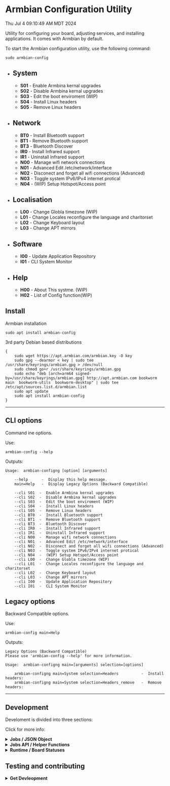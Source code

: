 
# Armbian Configuration Utility
Thu Jul  4 09:10:49 AM MDT 2024

Utility for configuring your board, adjusting services, and installing applications. It comes with Armbian by default.

To start the Armbian configuration utility, use the following command:
~~~
sudo armbian-config
~~~

- ## **System** 
  - **S01** - Enable Armbina kernal upgrades
  - **S02** - Disable Armbina kernal upgrades
  - **S03** - Edit the boot enviroment (WIP)
  - **S04** - Install Linux headers
  - **S05** - Remove Linux headers


- ## **Network** 
  - **BT0** - Install Bluetooth support
  - **BT1** - Remove Bluetooth support
  - **BT3** - Bluetooth Discover
  - **IR0** - Install Infrared support
  - **IR1** - Uninstall Infrared support
  - **N00** - Manage wifi network connections
  - **N01** - Advanced Edit /etc/network/interface
  - **N02** - Disconect and forget all wifi connections (Advanced)
  - **N03** - Toggle system IPv6/IPv4 internet protical
  - **N04** - (WIP) Setup Hotspot/Access point


- ## **Localisation** 
  - **L00** - Change Globla timezone (WIP)
  - **L01** - Change Locales reconfigure the language and charitorset
  - **L02** - Change Keyboard layout
  - **L03** - Change APT mirrors


- ## **Software** 
  - **I00** - Update Application Repository
  - **I01** - CLI System Monitor


- ## **Help** 
  - **H00** - About This systme. (WIP)
  - **H02** - List of Config function(WIP)

## Install 
Armbian installation 
~~~
sudo apt install armbian-config
~~~

3rd party Debian based distributions
~~~
{
    sudo wget https://apt.armbian.com/armbian.key -O key
    sudo gpg --dearmor < key | sudo tee /usr/share/keyrings/armbian.gpg > /dev/null
    sudo chmod go+r /usr/share/keyrings/armbian.gpg
    sudo echo "deb [arch=arm64 signed-by=/usr/share/keyrings/armbian.gpg] http://apt.armbian.com bookworm main  bookworm-utils  bookworm-desktop" | sudo tee /etc/apt/sources.list.d/armbian.list
    sudo apt update
    sudo apt install armbian-config
}
~~~

***

## CLI options
Command ine options.

Use:
~~~
armbian-config --help
~~~

Outputs:
~~~
Usage:  armbian-configng [option] [arguments]

    --help      -  Display this help message.
    main=Help   -  Display Legacy Options (Backward Compatible)

    --cli S01  -  Enable Armbina kernal upgrades
    --cli S02  -  Disable Armbina kernal upgrades
    --cli S03  -  Edit the boot enviroment (WIP)
    --cli S04  -  Install Linux headers
    --cli S05  -  Remove Linux headers
    --cli BT0  -  Install Bluetooth support
    --cli BT1  -  Remove Bluetooth support
    --cli BT3  -  Bluetooth Discover
    --cli IR0  -  Install Infrared support
    --cli IR1  -  Uninstall Infrared support
    --cli N00  -  Manage wifi network connections
    --cli N01  -  Advanced Edit /etc/network/interface
    --cli N02  -  Disconect and forget all wifi connections (Advanced)
    --cli N03  -  Toggle system IPv6/IPv4 internet protical
    --cli N04  -  (WIP) Setup Hotspot/Access point
    --cli L00  -  Change Globla timezone (WIP)
    --cli L01  -  Change Locales reconfigure the language and charitorset
    --cli L02  -  Change Keyboard layout
    --cli L03  -  Change APT mirrors
    --cli I00  -  Update Application Repository
    --cli I01  -  CLI System Monitor
~~~

## Legacy options
Backward Compatible options.

Use:
~~~
armbian-config main=Help
~~~

Outputs:
~~~
Legacy Options (Backward Compatible)
Please use 'armbian-config --help' for more information.

Usage:  armbian-configng main=[arguments] selection=[options]

    armbian-configng main=System selection=Headers          -  Install headers:                                        
    armbian-configng main=System selection=Headers_remove   -  Remove headers:                                 
~~~

***

## Development

Develoment is divided into three sections:

Click for more info:

<details>
<summary><b>Jobs / JSON Object</b></summary>

A list of the jobs defined in the Jobs file.

 ### S01

Enable Armbina kernal upgrades

Jobs:

~~~
set_safe_boot unhold
~~~

### S02

Disable Armbina kernal upgrades

Jobs:

~~~
set_safe_boot freeze
~~~

### S03

Edit the boot enviroment (WIP)

Jobs:

~~~
get_user_continue "This will open /boot/armbianEnv.txt file to edit
CTRL+S to save
CTLR+X to exit
would you like to continue?" process_input
nano /boot/armbianEnv.txt
~~~

### S04

Install Linux headers

Jobs:

~~~
Headers_install
~~~

### S05

Remove Linux headers

Jobs:

~~~
Headers_remove
~~~

### BT0

Install Bluetooth support

Jobs:

~~~
see_current_apt 
debconf-apt-progress -- apt-get -y install bluetooth bluez bluez-tools
check_if_installed xserver-xorg && debconf-apt-progress -- apt-get -y --no-install-recommends install pulseaudio-module-bluetooth blueman
~~~

### BT1

Remove Bluetooth support

Jobs:

~~~
see_current_apt 
debconf-apt-progress -- apt-get -y remove bluetooth bluez bluez-tools
check_if_installed xserver-xorg && debconf-apt-progress -- apt-get -y remove pulseaudio-module-bluetooth blueman
debconf-apt-progress -- apt -y -qq autoremove
~~~

### BT3

Bluetooth Discover

Jobs:

~~~
get_user_continue "Verify that your Bluetooth device is discoverable!" process_input ; connect_bt_interface
~~~

### IR0

Install Infrared support

Jobs:

~~~
see_current_apt; debconf-apt-progress -- apt-get -y --no-install-recommends install lirc
~~~

### IR1

Uninstall Infrared support

Jobs:

~~~
see_current_apt; debconf-apt-progress -- apt-get -y --no-install-recommends install lirc
~~~

### N00

Manage wifi network connections

Jobs:

~~~
nmtui connect
~~~

### N01

Advanced Edit /etc/network/interface

Jobs:

~~~
get_user_continue "This will open interface file to edit
CTRL+S to save
CTLR+X to exit
would you like to continue?" process_input
nano /etc/network/interfaces
~~~

### N02

Disconect and forget all wifi connections (Advanced)

Jobs:

~~~
get_user_continue "Disconect and forget all wifi connections
Would you like to contiue?" process_input
LC_ALL=C nmcli --fields UUID,TIMESTAMP-REAL,TYPE con show | grep wifi |  awk '{print $1}' | while read line; \ 
do nmcli con delete uuid  $line; done > /dev/null
~~~

### N03

Toggle system IPv6/IPv4 internet protical

Jobs:

~~~
get_user_continue "This will toggle your internet protical
Would you like to contiue?" process_input
toggle_ipv6 | show_infobox
~~~

### N04

(WIP) Setup Hotspot/Access point

Jobs:

~~~
get_user_continue "This operation will install necessary software and add configuration files.
Do you wish to continue?" process_input
hotspot_setup
~~~

### L00

Change Globla timezone (WIP)

Jobs:

~~~
dpkg-reconfigure tzdata
~~~

### L01

Change Locales reconfigure the language and charitorset

Jobs:

~~~
dpkg-reconfigure locales
source /etc/default/locale ; sed -i "s/^LANGUAGE=.*/LANGUAGE=$LANG/" /etc/default/locale
export LANGUAGE=$LANG
~~~

### L02

Change Keyboard layout

Jobs:

~~~
dpkg-reconfigure keyboard-configuration ; setupcon 
~~~

### L03

Change APT mirrors

Jobs:

~~~
get_user_continue "This is only a frontend test" process_input
~~~

### I00

Update Application Repository

Jobs:

~~~
get_user_continue "This will update apt" process_input
debconf-apt-progress -- apt update
~~~

### I01

CLI System Monitor

Jobs:

~~~
armbianmonitor -m | show_infobox
~~~

### H00

About This systme. (WIP)

Jobs:

~~~
show_message <<< "This app is to help exicute prosedures to configure your system

Some option may not work on manualy modified sytemes"
~~~

### H02

List of Config function(WIP)

Jobs:

~~~
show_message <<< see_use
~~~

</details>


<details>
<summary><b>Jobs API / Helper Functions</b></summary>

These helper functions facilitate various operations related to job management, such as creation, updating, deletion, and listing of jobs, acting as a practical API for developers.

| Description | Example | Credit |
|:----------- | ------- |:------:|
| Generate a Help message legacy cli commands. | see_cli_legacy | Joey Turner 
| Run time varibales Migrated procedures from Armbian config. | set_runtime_variables | Igor Pecovnik 
| Generate this markdown table of all module_options | see_function_table_md | Joey Turner 
| Display a menu from pipe | show_menu <<< armbianmonitor -h  ;  | Joey Turner 
| Build the main menu from a object | generate_top_menu 'json_data' | Joey Turner 
| Migrated procedures from Armbian config. | is_package_manager_running | Igor Pecovnik 
| Migrated procedures from Armbian config. | check_desktop | Igor Pecovnik 
| Generate Document files. | generate_readme | Joey Turner 
| Needed by generate_menu |  | Joey Turner 
| Display a Yes/No dialog box and prosees continue/exit | get_user_continue 'Do you wish to continue?' process_input | Joey Turner 
| Display a message box | show_message <<< 'hello world'  | Joey Turner 
| Migrated procedures from Armbian config. | connect_bt_interface | Igor Pecovnik 
| Freeze/unhold Migrated procedures from Armbian config. | set_safe_boot unhold or set_safe_boot freeze | Igor Pecovnik 
| Check when apt list was last updated | see_current_apt | Joey Turner 
| Migrated procedures from Armbian config. | check_if_installed nano | Igor Pecovnik 
| Generate 'Armbian CPU logo' SVG for docunment file. | generate_svg | Joey Turner 
| Remove Linux headers | Headers_remove | Joey Turner 
| Show or hide menu items based on conditions | toggle_menu_item | Joey Turner 
| Update submenu descriptions based on conditions | update_submenu_data | Joey Turner 
| sanitize input cli | sanitize_input |  
| Check if a domain is reachable via IPv4 and IPv6 | check_ip_version google.com | Joey Turner 
| Migrated procedures from Armbian config. | set_header_remove | Igor Pecovnik 
| Generate a submenu from a parent_id | generate_menu 'parent_id' | Joey Turner 
| Generate a markdown list json objects using jq. | see_jq_menu_list | Joey Turner 
| Generate jobs from JSON file. | generate_jobs_from_json | Joey Turner 
| Install kernel headers | is_package_manager_running | Joey Turner 
| Set up a WiFi hotspot on the device | hotspot_setup | Joey Turner 
| Toggle IPv6 on or off | toggle_ipv6 | Joey Turner 
| Generate a Help message for cli commands. | see_cli_list | Joey Turner 
| Generate JSON-like object file. | generate_json | Joey Turner 
| Change the background color of the terminal or dialoge box | set_colors 0-7 | Joey Turner 
| Serve the edit and debug server. | serve_doc | Joey Turner 
| Update JSON data with system information | update_json_data | Joey Turner 
| pipe line strings to a infobox  | show_infobox <<< 'hello world' ;  | Joey Turner 
| Show the usage of the functions. | see_use | Joey Turner 
| Check the internet connection with fallback DNS | see_ping | Joey Turner 
| Secure version of get_user_continue | get_user_continue_secure 'Do you wish to continue?' process_input | Joey Turner 


</details>


<details>
<summary><b>Runtime / Board Statuses</b></summary>

(WIP)

This section outlines the runtime environment to check configurations and statuses for dynamically managing jobs based on JSON data.

(WIP)

</details>


## Testing and contributing

<details>
<summary><b>Get Devleopment</b></summary>

Install the dependencys:
~~~
sudo apt install git jq whiptail
~~~

Get Developent and contribute:
~~~
{
    git clone https://github.com/armbian/configng
    cd configng
    ./armbian-configng --help
}
~~~

Install and test Development deb:
~~~
{
    sudo apt install whiptail
    latest_release=$(curl -s https://api.github.com/repos/armbian/configng/releases/latest)
    deb_url=$(echo "$latest_release" | jq -r '.assets[] | select(.name | endswith(".deb")) | .browser_download_url')
    curl -LO "$deb_url"
    deb_file=$(echo "$deb_url" | awk -F"/" '{print $NF}')
    sudo dpkg -i "$deb_file"
    sudo dpkg --configure -a
    sudo apt --fix-broken install
}
~~~

</details>

